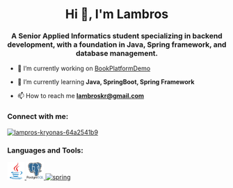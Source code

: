 <h1 align="center">Hi 👋, I'm Lambros</h1>
<h3 align="center">A Senior Applied Informatics student specializing in backend development, with a foundation in Java, Spring framework, and database management.</h3>

- 🔭 I’m currently working on [BookPlatformDemo](https://github.com/lambroskr/BookPlatformDemo/tree/master)

- 🌱 I’m currently learning **Java, SpringBoot, Spring Framework**

- 📫 How to reach me **lambroskr@gmail.com**

<h3 align="left">Connect with me:</h3>
<p align="left">
<a href="https://linkedin.com/in/lampros-kryonas-64a2541b9" target="blank"><img align="center" src="https://raw.githubusercontent.com/rahuldkjain/github-profile-readme-generator/master/src/images/icons/Social/linked-in-alt.svg" alt="lampros-kryonas-64a2541b9" height="30" width="40" /></a>
</p>

<h3 align="left">Languages and Tools:</h3>
<p align="left"> <a href="https://www.java.com" target="_blank" rel="noreferrer"> <img src="https://raw.githubusercontent.com/devicons/devicon/master/icons/java/java-original.svg" alt="java" width="40" height="40"/> </a> <a href="https://www.postgresql.org" target="_blank" rel="noreferrer"> <img src="https://raw.githubusercontent.com/devicons/devicon/master/icons/postgresql/postgresql-original-wordmark.svg" alt="postgresql" width="40" height="40"/> </a> <a href="https://spring.io/" target="_blank" rel="noreferrer"> <img src="https://www.vectorlogo.zone/logos/springio/springio-icon.svg" alt="spring" width="40" height="40"/> </a> </p>
